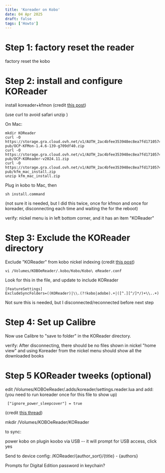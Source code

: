 ```yaml
---
title: 'Koreader on Kobo'
date: 04 Apr 2025
draft: false
tags: ['Howto']
---
```


# Step 1: factory reset the reader
factory reset the kobo

# Step 2: install and configure KOReader

install koreader+kfmon (credit [this post](https://www.mobileread.com/forums/showthread.php?t=314220))

(use curl to avoid safari unzip )

On Mac:

```
mkdir KOReader
curl -O https://storage.gra.cloud.ovh.net/v1/AUTH_2ac4bfee353948ec8ea7fd1710574097/kfmon-pub/OCP-KFMon-1.4.6-139-g709df40.zip
curl -O https://storage.gra.cloud.ovh.net/v1/AUTH_2ac4bfee353948ec8ea7fd1710574097/kfmon-pub/OCP-KOReader-v2024.11.zip
curl -O https://storage.gra.cloud.ovh.net/v1/AUTH_2ac4bfee353948ec8ea7fd1710574097/kfmon-pub/kfm_mac_install.zip
unzip kfm_mac_install.zip
```

Plug in kobo to Mac, then
```
sh install.command
```

(not sure it is needed, but I did this twice, once for kfmon and once for koreader, disconnecting each time and waiting the for the reboot)

verify: nickel menu is in left bottom corner, and it has an item "KOReader"

# Step 3: Exclude the KOReader directory

Exclude "KOReader" from kobo nickel indexing (credit [this post](https://www.reddit.com/r/kobo/comments/1h6gzk2/tip_keep_your_koreader_books_out_of_nickel_reader/))

```
vi /Volumes/KOBOeReader/.kobo/Kobo/Kobo\ eReader.conf
```

Look for this in the file, and update to include KOReader
```
[FeatureSettings]
ExcludeSyncFolders=((KOReader)|\\.(?!kobo|adobe).+|([^.][^/]*/)+\\..+)
```
Not sure this is needed, but I disconnected/reconnected before next step

# Step 4: Set up Calibre  

Now use Calibre to "save to folder" in the KOReader directory.

verify: After disconnecting, there should be no files shown in nickel "home view" and using Koreader from the nickel menu should show all the downloaded books

# Step 5 KOReader tweeks (optional)

edit /Volumes/KOBOeReader/.adds/koreader/settings.reader.lua and add:
(you need to run koreader once for this file to show up)

```
 ["ignore_power_sleepcover"] = true
```

(credit [this thread](https://www.mobileread.com/forums/showthread.php?t=281809))

mkdir /Volumes/KOBOeReader/KOReader 


to sync:

power kobo on
plugin koobo via USB -- it will prompt for USB access, click yes

Send to device config: /KOReader/{author_sort}/{title} - {authors}

Prompts for Digital Edition password in keychain?
